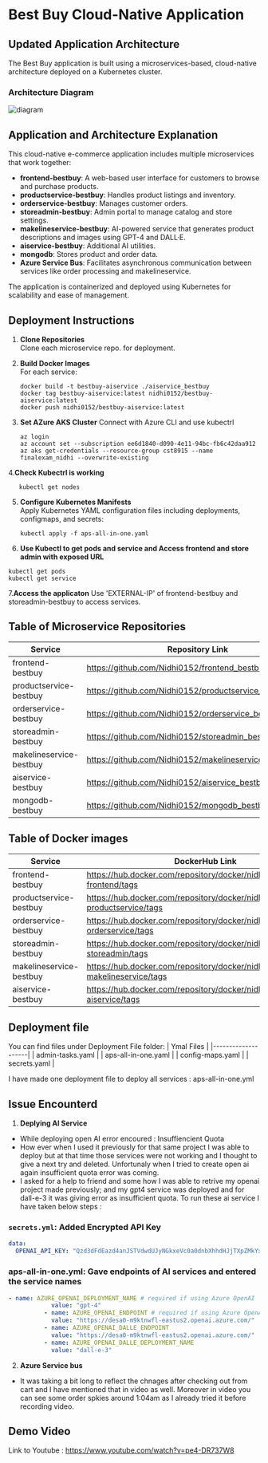 #  Best Buy Cloud-Native Application

##  Updated Application Architecture

The Best Buy application is built using a microservices-based, cloud-native architecture deployed on a Kubernetes cluster.

###  Architecture Diagram  
![diagram](https://github.com/user-attachments/assets/a092e006-4e93-4af5-ab5e-1547ffa2deec)


## Application and Architecture Explanation

This cloud-native e-commerce application includes multiple microservices that work together:

- **frontend-bestbuy**: A web-based user interface for customers to browse and purchase products.
- **productservice-bestbuy**: Handles product listings and inventory.
- **orderservice-bestbuy**: Manages customer orders.
- **storeadmin-bestbuy**: Admin portal to manage catalog and store settings.
- **makelineservice-bestbuy**: AI-powered service that generates product descriptions and images using GPT-4 and DALL·E.
- **aiservice-bestbuy**: Additional AI utilities.
- **mongodb**: Stores product and order data.
- **Azure Service Bus**: Facilitates asynchronous communication between services like order processing and makelineservice.

The application is containerized and deployed using Kubernetes for scalability and ease of management.

##  Deployment Instructions

1. **Clone Repositories**  
   Clone each microservice repo. for deployment.

2. **Build Docker Images**  
   For each service:
   ```example:
   docker build -t bestbuy-aiservice ./aiservice_bestbuy
   docker tag bestbuy-aiservice:latest nidhi0152/bestbuy-aiservice:latest
   docker push nidhi0152/bestbuy-aiservice:latest
   ```
3. **Set AZure AKS Cluster**
    Connect with Azure CLI and use kubectrl
     ```
     az login
     az account set --subscription ee6d1840-d090-4e11-94bc-fb6c42daa912
     az aks get-credentials --resource-group cst8915 --name finalexam_nidhi --overwrite-existing
     ```
 4.**Check Kubectrl is working**
  ```
     kubectl get nodes
```
   
5. **Configure Kubernetes Manifests**  
   Apply Kubernetes YAML configuration files including deployments, configmaps, and secrets:
   ```example:
   kubectl apply -f aps-all-in-one.yaml

   ```
6. **Use Kubectl to get pods and service and Access frontend and store admin with exposed URL**
```
kubectl get pods
kubectl get service
```

7.**Access the applicaton**
   Use 'EXTERNAL-IP' of frontend-bestbuy and storeadmin-bestbuy to access services.
   
## Table of Microservice Repositories

| Service            | Repository Link                                      |
|--------------------|------------------------------------------------------|
| frontend-bestbuy       | https://github.com/Nidhi0152/frontend_bestbuy.git |
| productservice-bestbuy    | https://github.com/Nidhi0152/productservice_bestbuy.git |
| orderservice-bestbuy      | https://github.com/Nidhi0152/orderservice_bestbuy.git |
| storeadmin-bestbuy        | https://github.com/Nidhi0152/storeadmin_bestbuy.git |
| makelineservice-bestbuy   | https://github.com/Nidhi0152/makelineservice_bestbuy.git |
| aiservice-bestbuy         | https://github.com/Nidhi0152/aiservice_bestbuy.git |
| mongodb-bestbuy           | https://github.com/Nidhi0152/mongodb_bestbuy.git |

## Table of Docker images

| Service            | DockerHub Link                                      |
|--------------------|------------------------------------------------------|
| frontend-bestbuy        | https://hub.docker.com/repository/docker/nidhi0152/bestbuy-frontend/tags |
| productservice-bestbuy    | https://hub.docker.com/repository/docker/nidhi0152/bestbuy-productservice/tags |
| orderservice-bestbuy       | https://hub.docker.com/repository/docker/nidhi0152/bestbuy-orderservice/tags |
| storeadmin-bestbuy        | https://hub.docker.com/repository/docker/nidhi0152/bestbuy-storeadmin/tags  |
| makelineservice-bestbuy   | https://hub.docker.com/repository/docker/nidhi0152/bestbuy-makelineservice/tags |
| aiservice-bestbuy         | https://hub.docker.com/repository/docker/nidhi0152/bestbuy-aiservice/tags |
    
## Deployment file
 You can find files under Deployment File folder:
 | Ymal Files            |
|--------------------|
| admin-tasks.yaml       |
| aps-all-in-one.yaml   | 
| config-maps.yaml      | 
| secrets.yaml     |

I have made one deployment file to deploy all services : aps-all-in-one.yml

## Issue Encounterd
1.  **Deplying AI Service**
   - While deploying open AI error encoured : Insuffiencient Quota
   - How ever when I used it previously for that same project I was able to deploy but at that time those services were not working and I thought to give a next try and deleted. Unfortunaly when I tried to create open ai again insufficient quota error  was coming.
   -  I asked for a help to friend and some how I was able to retrive my openai project made previously; and my gpt4 service was deployed and for dall-e-3 it was giving error as insufficient quota. To run these ai service I have taken below steps :

###  `secrets.yml`: Added Encrypted API Key

```yaml
data:
  OPENAI_API_KEY: "Qzd3dFdEazd4anJSTVdwdUJyNGkxeVc0a0dnbXhhdHJjTXpZMkYxVWZkUUt2cGdrbkhWV0pRUUo5OUJEQUNIWUh2NlhKM3czQUFBQUFDT0dJZmdr"
```
  
### aps-all-in-one.yml: Gave endpoints of AI services and entered the service names

  ```yaml
- name: AZURE_OPENAI_DEPLOYMENT_NAME # required if using Azure OpenAI
              value: "gpt-4"
            - name: AZURE_OPENAI_ENDPOINT # required if using Azure OpenAI
              value: "https://desa0-m9ktnwfl-eastus2.openai.azure.com/"
            - name: AZURE_OPENAI_DALLE_ENDPOINT
              value: "https://desa0-m9ktnwfl-eastus2.openai.azure.com/"
            - name: AZURE_OPENAI_DALLE_DEPLOYMENT_NAME
              value: "dall-e-3"
   ```
2. **Azure Service bus**
 - It was taking a bit long to reflect the chnages after checking out from cart and I have mentioned that in video as well. Moreover in video you can see some order spkies around 1:04am as I already tried it before recording video.

## Demo Video
Link to Youtube : https://www.youtube.com/watch?v=pe4-DR737W8
